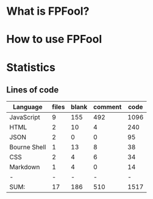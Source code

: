 # What is FPFool?

# How to use FPFool

# Statistics

## Lines of code

|Language                     |files          |blank        |comment           |code|
|-----------------------------|---------------|-------------|------------------|----|
|JavaScript                   |    9          |  155        |    492           |1096|
|HTML                         |    2          |   10        |      4           | 240|
|JSON                         |    2          |    0        |      0           |  95|
|Bourne Shell                 |    1          |   13        |      8           |  38|
|CSS                          |    2          |    4        |      6           |  34|
|Markdown                     |    1          |    4        |      0           |  14|
|-                            |-              |-            |-                 |-   |
|SUM:                         |   17          |  186        |    510           |1517|
